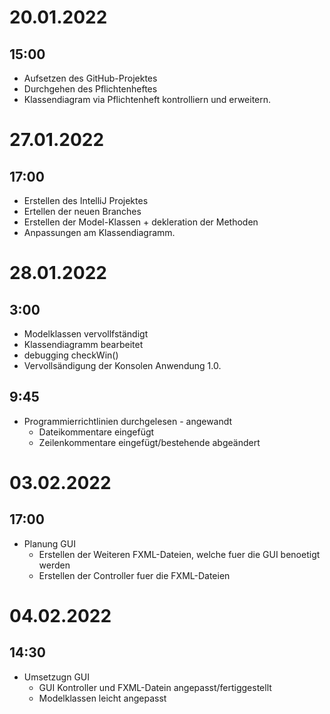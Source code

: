 # 20.01.2022
## 15:00

* Aufsetzen des GitHub-Projektes
* Durchgehen des Pflichtenheftes 
* Klassendiagram via Pflichtenheft kontrolliern und erweitern.

# 27.01.2022
## 17:00

* Erstellen des IntelliJ Projektes
* Ertellen der neuen Branches
* Erstellen der Model-Klassen + dekleration der Methoden
* Anpassungen am Klassendiagramm. 

# 28.01.2022
## 3:00

* Modelklassen vervollfständigt
* Klassendiagramm bearbeitet
* debugging checkWin()
* Vervollsändigung der Konsolen Anwendung 1.0.

## 9:45

* Programmierrichtlinien durchgelesen - angewandt
    * Dateikommentare eingefügt
    * Zeilenkommentare eingefügt/bestehende abgeändert


# 03.02.2022
## 17:00

* Planung GUI
   * Erstellen der Weiteren FXML-Dateien, welche fuer die GUI benoetigt werden
   * Erstellen der Controller fuer die FXML-Dateien

# 04.02.2022
## 14:30

* Umsetzugn GUI
   * GUI Kontroller und FXML-Datein angepasst/fertiggestellt
   * Modelklassen leicht angepasst
